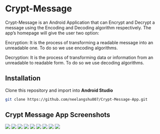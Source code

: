 # Crypt-Message

Crypt-Message is an Android Application that can Encrypt and Decrypt a message using the Encoding and Decoding algorithm respectively. The app’s homepage will give the user two option:

Encryption: It is the process of transforming a readable message into an unreadable one. To do so we use encoding algorithms.

Decryption: It is the process of transforming data or information from an unreadable to readable form. To do so we use decoding algorithms.


## Installation
Clone this repository and import into **Android Studio**
```bash
git clone https://github.com/neelangshu007/Crypt-Message-App.git
```


## Crypt Message App Screenshots
![](screenshots/ss1.jpeg)
![](screenshots/ss2.jpeg)
![](screenshots/ss3.jpeg)
![](screenshots/ss4.jpeg)
![](screenshots/ss5.jpeg)
![](screenshots/ss6.jpeg)
![](screenshots/ss7.jpeg)
![](screenshots/ss8.jpeg)
![](screenshots/ss9.jpeg)
